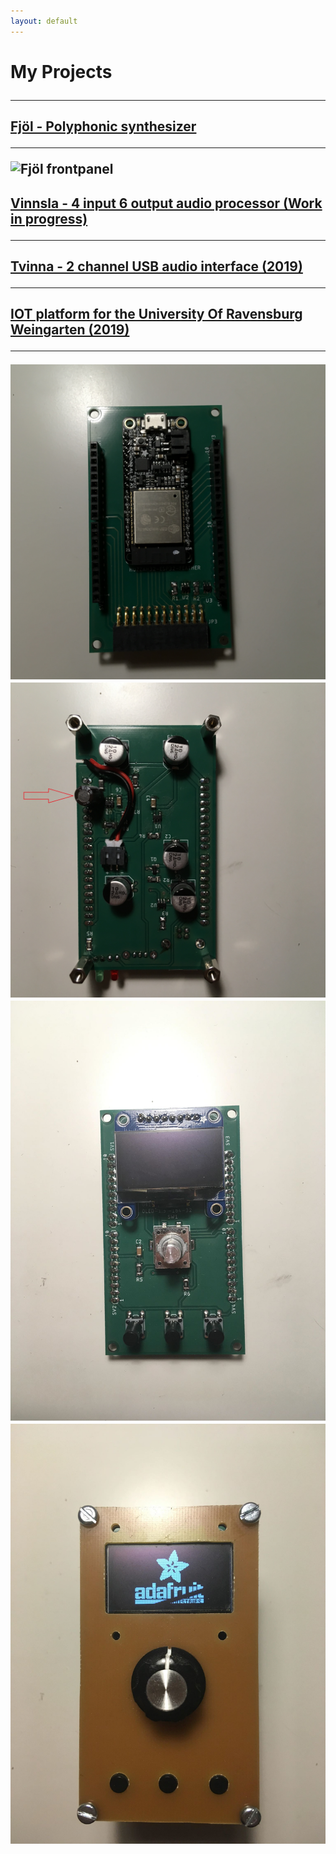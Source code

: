 ```yaml
---
layout: default
---
```


<h1> My Projects
<hr class="new1">

<h2> <a href="https://github.com/hallmar/Eurorack-Modules/tree/master/Fj%C3%B6l">Fjöl - Polyphonic synthesizer</a>
<hr> 
<img src="/assets/img/fjöl.png" alt="Fjöl frontpanel">


<h2> <a href="https://github.com/hallmar/Vinnsla-Audio-processor">Vinnsla - 4 input 6 output audio processor (Work in progress)</a>
<hr>
  
<h2> <a href="https://github.com/hallmar/Eurorack-Modules/tree/master/Tvinna">Tvinna - 2 channel USB audio interface (2019)</a> 
<hr> 




<h2> <a href="https://github.com/hallmar/IOT-Platform">IOT platform for the University Of Ravensburg Weingarten (2019)</a>
<hr> 
<img src="/assets/img/IMG_2385.JPG" alt="Microcontroller board">
<img src="/assets/img/IMG_2386.JPG" alt="Battery charging board ">
<img src="/assets/img/img_2389.jpg" alt="Human interface board">
<img src="/assets/img/img_2388.jpg" alt="Whole platform with frontpanel">


